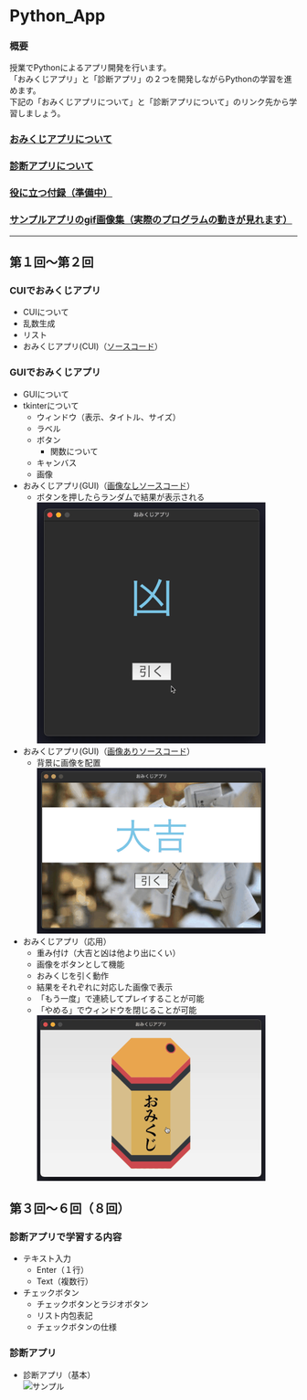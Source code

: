 # Python_App

### 概要
授業でPythonによるアプリ開発を行います。<br>
「おみくじアプリ」と「診断アプリ」の２つを開発しながらPythonの学習を進めます。<br>
下記の「おみくじアプリについて」と「診断アプリについて」のリンク先から学習しましょう。<br>

### [おみくじアプリについて](https://github.com/UC-k/Python_App/blob/main/omikuji.md)
### [診断アプリについて](https://github.com/UC-k/Python_App/blob/main/shindan.md)
### [役に立つ付録（準備中）](#)
### [サンプルアプリのgif画像集（実際のプログラムの動きが見れます）](#)

---

## 第１回〜第２回
### CUIでおみくじアプリ
- CUIについて
- 乱数生成
- リスト
- おみくじアプリ(CUI)（[ソースコード](https://github.com/UC-k/Python_App/blob/main/omikuji01.py)）
### GUIでおみくじアプリ
- GUIについて
- tkinterについて
  - ウィンドウ（表示、タイトル、サイズ）
  - ラベル
  - ボタン
    - 関数について
  - キャンバス
  - 画像
- おみくじアプリ(GUI)（[画像なしソースコード](https://github.com/UC-k/Python_App/blob/main/omikuji02.py)）
  - ボタンを押したらランダムで結果が表示される<br>
  ![サンプル](https://github.com/UC-k/Python_App/blob/main/img/omikuji02.gif)
- おみくじアプリ(GUI)（[画像ありソースコード](https://github.com/UC-k/Python_App/blob/main/omikuji03.py)）
  - 背景に画像を配置<br>
  ![サンプル](https://github.com/UC-k/Python_App/blob/main/img/omikuji03.gif)
- おみくじアプリ（応用）
  - 重み付け（大吉と凶は他より出にくい）
  - 画像をボタンとして機能
  - おみくじを引く動作
  - 結果をそれぞれに対応した画像で表示
  - 「もう一度」で連続してプレイすることが可能
  - 「やめる」でウィンドウを閉じることが可能<br>
  ![サンプル](https://github.com/UC-k/Python_App/blob/main/img/omikuji04.gif)

## 第３回〜６回（８回）
### 診断アプリで学習する内容
- テキスト入力
  - Enter（１行）
  - Text（複数行）
- チェックボタン
  - チェックボタンとラジオボタン
  - リスト内包表記
  - チェックボタンの仕様
### 診断アプリ
- 診断アプリ（基本）<br>
  ![サンプル](https://github.com/UC-k/Python_App/blob/main/img/shindan01.gif)
